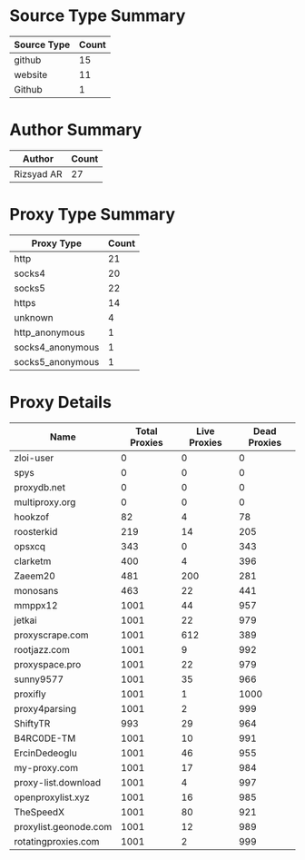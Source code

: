 # Source Type Summary

| Source Type | Count |
|-------------|-------|
| github | 15 |
| website | 11 |
| Github | 1 |


# Author Summary

| Author | Count |
|--------|-------|
| Rizsyad AR | 27 |


# Proxy Type Summary

| Proxy Type | Count |
|------------|-------|
| http | 21 |
| socks4 | 20 |
| socks5 | 22 |
| https | 14 |
| unknown | 4 |
| http_anonymous | 1 |
| socks4_anonymous | 1 |
| socks5_anonymous | 1 |


# Proxy Details

| Name | Total Proxies | Live Proxies | Dead Proxies |
|------|---------------|--------------|---------------|
| zloi-user | 0 | 0 | 0 |
| spys | 0 | 0 | 0 |
| proxydb.net | 0 | 0 | 0 |
| multiproxy.org | 0 | 0 | 0 |
| hookzof | 82 | 4 | 78 |
| roosterkid | 219 | 14 | 205 |
| opsxcq | 343 | 0 | 343 |
| clarketm | 400 | 4 | 396 |
| Zaeem20 | 481 | 200 | 281 |
| monosans | 463 | 22 | 441 |
| mmppx12 | 1001 | 44 | 957 |
| jetkai | 1001 | 22 | 979 |
| proxyscrape.com | 1001 | 612 | 389 |
| rootjazz.com | 1001 | 9 | 992 |
| proxyspace.pro | 1001 | 22 | 979 |
| sunny9577 | 1001 | 35 | 966 |
| proxifly | 1001 | 1 | 1000 |
| proxy4parsing | 1001 | 2 | 999 |
| ShiftyTR | 993 | 29 | 964 |
| B4RC0DE-TM | 1001 | 10 | 991 |
| ErcinDedeoglu | 1001 | 46 | 955 |
| my-proxy.com | 1001 | 17 | 984 |
| proxy-list.download | 1001 | 4 | 997 |
| openproxylist.xyz | 1001 | 16 | 985 |
| TheSpeedX | 1001 | 80 | 921 |
| proxylist.geonode.com | 1001 | 12 | 989 |
| rotatingproxies.com | 1001 | 2 | 999 |
